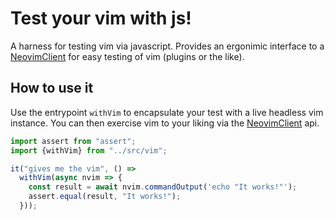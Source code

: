 # Test your vim with js!

A harness for testing vim via javascript. Provides an ergonimic interface to a [NeovimClient](https://neovim.io/node-client/) for easy testing of vim (plugins or the like).


## How to use it

Use the entrypoint `withVim` to encapsulate your test with a live headless vim instance.  You can then exercise vim to your liking via the [NeovimClient](https://neovim.io/node-client/) api.

```js
import assert from "assert";
import {withVim} from "../src/vim";

it("gives me the vim", () =>
  withVim(async nvim => {
    const result = await nvim.commandOutput('echo "It works!"');
    assert.equal(result, "It works!");
  }));
```
